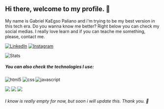 ## Hi there, welcome to my profile. 👋

My name is Gabriel KaEgso Paliano and i'm trying to be my best version in this tech era. Do you wanna know me better? Right below you can check my social medias. I really love learn and if you can teache me something, please, contact me.


[![LinkedIn](https://img.shields.io/badge/LinkedIn-0077B5?style=for-the-badge&logo=linkedin&logoColor=white)](https://www.linkedin.com/in/gabriel-kaegso-paliano-5744bb190/)
[![Instagram](https://img.shields.io/badge/Instagram-E4405F?style=for-the-badge&logo=instagram&logoColor=white)](https://www.instagram.com/gpaliano/) 

![Stats](https://github-readme-stats-git-masterrstaa-rickstaa.vercel.app/api?username=gabrielpaliano&theme=dark)


##### You can also check the technologies I use:
<div style="display: inline-block">
<img align="center" alt="html5" src="https://img.shields.io/badge/HTML-239120?style=for-the-badge&logo=html5&logoColor=white" />
<img align="center" alt="css" src="https://img.shields.io/badge/CSS3-1572B6?style=for-the-badge&logo=css3&logoColor=white" />
<img align="center" alt="javascript" src="https://img.shields.io/badge/JavaScript-F7DF1E?style=for-the-badge&logo=javascript&logoColor=black" />
<p></p>
<img align="center alt="vuejs" src="https://img.shields.io/badge/Vue%20js-35495E?style=for-the-badge&logo=vuedotjs&logoColor=4FC08D" />
<img align="center alt="vuetify" src="https://img.shields.io/badge/Vuetify-1867C0?style=for-the-badge&logo=vuetify&logoColor=white" />
<img align="center alt="sequelize" src="https://img.shields.io/badge/Sequelize-52B0E7?style=for-the-badge&logo=Sequelize&logoColor=white"
</div>

###### I know is really empty for now, but soon i will update this. Thank you. 🫶

